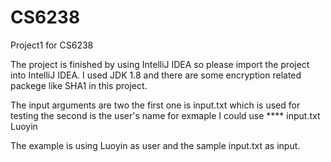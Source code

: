 # CS6238
Project1 for CS6238

The project is finished by using IntelliJ IDEA so please import the project into IntelliJ IDEA. I used JDK 1.8 and there are some encryption related packege like SHA1 in this project.

The input arguments are two the first one is input.txt which is used for testing the second is the user's name for exmaple I could use **** input.txt Luoyin

The example is using Luoyin as user and the sample input.txt as input.
